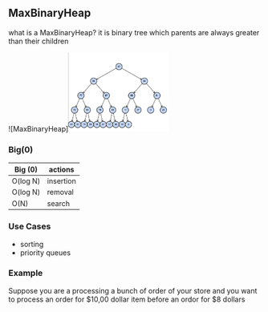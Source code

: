 ## MaxBinaryHeap
 what is a MaxBinaryHeap?
 it is binary tree which parents are always greater than their children

 ![MaxBinaryHeap]<img src="images/maxBinaryHeap.png" width="200">

### Big(0)
Big (0) | actions
--------| -------
O(log N)| insertion
O(log N)| removal
O(N)    | search

### Use Cases
  * sorting
  * priority queues
### Example 
 Suppose you are a processing a bunch of order of your store and you want to process an order for $10,00 dollar item before an ordor for $8 dollars